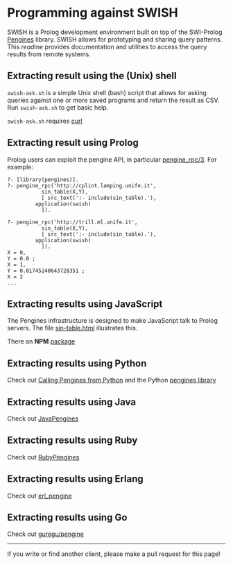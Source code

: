 # Programming against SWISH

SWISH is a Prolog development environment built on top of the SWI-Prolog
[Pengines](http://pengines.swi-prolog.org)  library.  SWISH  allows  for
prototyping  and  sharing  query  patterns.    This   _readme_  provides
documentation and utilities to access  the   query  results  from remote
systems.

## Extracting result using the (Unix) shell

`swish-ask.sh` is a simple Unix  shell   (bash)  script  that allows for
asking queries against one or more saved  programs and return the result
as CSV. Run `swish-ask.sh` to get basic help.

`swish-ask.sh` requires [curl](http://curl.haxx.se/)

## Extracting result using Prolog

Prolog users can exploit the pengine API, in particular
[pengine_rpc/3](http://www.swi-prolog.org/pldoc/doc_for?object=pengines:pengine_rpc/3).
For example:

```{prolog}
?- [library(pengines)].
?- pengine_rpc('http://cplint.lamping.unife.it',
	       sin_table(X,Y),
	       [ src_text(':- include(sin_table).'),
		 application(swish)
	       ]).

?- pengine_rpc('http://trill.ml.unife.it',
	       sin_table(X,Y),
	       [ src_text(':- include(sin_table).'),
		 application(swish)
	       ]).
X = 0,
Y = 0.0 ;
X = 1,
Y = 0.01745240643728351 ;
X = 2
...
```

## Extracting results using JavaScript

The Pengines infrastructure is  designed  to   make  JavaScript  talk to
Prolog servers. The file   [sin-table.html](sin-table.html)  illustrates
this.

There an __NPM__ [package](https://www.npmjs.com/package/pengines)

## Extracting results using Python

Check out [Calling Pengines from
Python](https://www.swi-prolog.org/pengines/PenginesFromPython.md) and
the Python [pengines library](https://pypi.org/project/pengines/)

## Extracting results using Java

Check out [JavaPengines](https://github.com/Anniepoo/JavaPengine)

## Extracting results using Ruby

Check out [RubyPengines](https://github.com/simularity/RubyPengine)

## Extracting results using Erlang

Check out [erl_pengine](https://github.com/Limmen/erl_pengine)

## Extracting results using Go

Check out [guregu/pengine](https://github.com/guregu/pengine)

---
If you write or find another client, please make a pull request for this
page!
